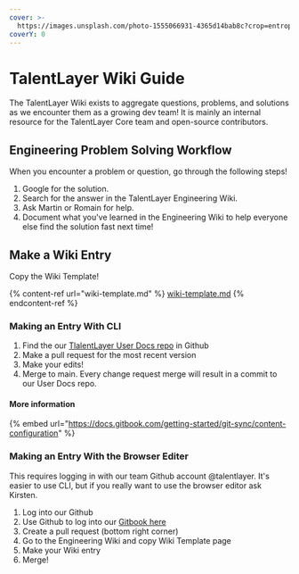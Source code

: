 ```yaml
---
cover: >-
  https://images.unsplash.com/photo-1555066931-4365d14bab8c?crop=entropy&cs=tinysrgb&fm=jpg&ixid=MnwxOTcwMjR8MHwxfHNlYXJjaHw0fHxjb2RlfGVufDB8fHx8MTY2NDM1NTIxNw&ixlib=rb-1.2.1&q=80
coverY: 0
---
```


# TalentLayer Wiki Guide

The TalentLayer Wiki exists to aggregate questions, problems, and solutions as we encounter them as a growing dev team! It is mainly an internal resource for the TalentLayer Core team and open-source contributors. &#x20;

## Engineering Problem Solving Workflow

When you encounter a problem or question, go through the following steps!

1. Google for the solution.
2. Search for the answer in the TalentLayer Engineering Wiki.
3. Ask Martin or Romain for help.
4. Document what you've learned in the Engineering Wiki to help everyone else find the solution fast next time!

## Make a Wiki Entry

Copy the Wiki Template!&#x20;

{% content-ref url="wiki-template.md" %}
[wiki-template.md](wiki-template.md)
{% endcontent-ref %}

### Making an Entry With CLI

1. Find the our [TlalentLayer User Docs repo](https://github.com/TalentLayer/indie-user-docs) in Github
2. Make a pull request for the most recent version
3. Make your edits!
4. Merge to main. Every change request merge will result in a commit to our User Docs repo.

#### More information

{% embed url="https://docs.gitbook.com/getting-started/git-sync/content-configuration" %}

### Making an Entry With the Browser Editer

This requires logging in with our team Github account @talentlayer. It's easier to use CLI, but if you really want to use the browser editor ask Kirsten.&#x20;

1. Log into our Github
2. Use Github to log into our [Gitbook here ](https://app.gitbook.com/)
3. Create a pull request (bottom right corner)
4. Go to the Engineering Wiki and copy Wiki Template page
5. Make your Wiki entry
6. Merge!

